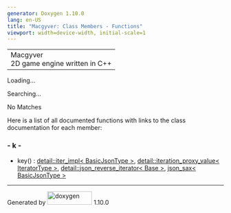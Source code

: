 ```yaml
---
generator: Doxygen 1.10.0
lang: en-US
title: "Macgyver: Class Members - Functions"
viewport: width=device-width, initial-scale=1
---
```


<div id="top">

<div id="titlearea">

<table data-cellspacing="0" data-cellpadding="0">
<colgroup>
<col style="width: 100%" />
</colgroup>
<tbody>
<tr id="projectrow" class="odd">
<td id="projectalign"><div id="projectname">
Macgyver
</div>
<div id="projectbrief">
2D game engine written in C++
</div></td>
</tr>
</tbody>
</table>

</div>

<div id="main-nav">

</div>

</div>

<div id="MSearchSelectWindow"
onmouseover="return searchBox.OnSearchSelectShow()"
onmouseout="return searchBox.OnSearchSelectHide()"
onkeydown="return searchBox.OnSearchSelectKey(event)">

</div>

<div id="MSearchResultsWindow">

<div id="MSearchResults">

<div class="SRPage">

<div id="SRIndex">

<div id="SRResults">

</div>

<div id="Loading" class="SRStatus">

Loading...

</div>

<div id="Searching" class="SRStatus">

Searching...

</div>

<div id="NoMatches" class="SRStatus">

No Matches

</div>

</div>

</div>

</div>

</div>

<div class="contents">

<div class="textblock">

Here is a list of all documented functions with links to the class
documentation for each member:

</div>

### <span id="index_k"></span>- k -

- key() : <a
  href="classdetail_1_1iter__impl.html#a4064b295014b32f3cabd86f94264fc74"
  class="el">detail::iter_impl&lt; BasicJsonType &gt;</a>, <a
  href="classdetail_1_1iteration__proxy__value.html#ad12633bc0d3ac7a651381b174a7914ee"
  class="el">detail::iteration_proxy_value&lt; IteratorType &gt;</a>, <a
  href="classdetail_1_1json__reverse__iterator.html#a68d4f0c3e978afdc7509ee88e2f7b996"
  class="el">detail::json_reverse_iterator&lt; Base &gt;</a>,
  <a href="structjson__sax.html#a3355ecd7e3e9806dcb80b2f8842b82ce"
  class="el">json_sax&lt; BasicJsonType &gt;</a>

</div>

------------------------------------------------------------------------

<span class="small">Generated
by [<img src="doxygen.svg" class="footer" width="104" height="31"
alt="doxygen" />](https://www.doxygen.org/index.html) 1.10.0</span>
